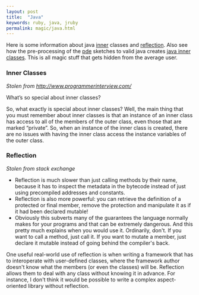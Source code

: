 ```yaml
---
layout: post
title:  "Java"
keywords: ruby, java, jruby
permalink: magic/java.html
---
```

Here is some information about java [inner][inner] classes and [reflection][reflection]. Also see how the pre-processing of the [pde][pde] sketches to valid java creates [java inner classes][pde]. This is all magic stuff that gets hidden from the average user.

### Inner Classes ###

_Stolen from http://www.programmerinterview.com/_

What’s so special about inner classes?

So, what exactly is special about inner classes? Well, the main thing that you must remember about inner classes is that an instance of an inner class has access to all of the members of the outer class, even those that are marked “private”. So, when an instance of the inner class is created, there are no issues with having the inner class access the instance variables of the outer class.

### Reflection ###

_Stolen from stack exchange_

* Reflection is much slower than just calling methods by their name, because it has to inspect the metadata in the bytecode instead of just using precompiled addresses and constants.
* Reflection is also more powerful: you can retrieve the definition of a protected or final member, remove the protection and manipulate it as if it had been declared mutable!
* Obviously this subverts many of the guarantees the language normally makes for your programs and that can be extremely dangerous.
And this pretty much explains when you would use it. Ordinarily, don't. If you want to call a method, just call it. If you want to mutate a member, just declare it mutable instead of going behind the compiler's back.

One useful real-world use of reflection is when writing a framework that has to interoperate with user-defined classes, where the framework author doesn't know what the members (or even the classes) will be. Reflection allows them to deal with any class without knowing it in advance. For instance, I don't think it would be possible to write a complex aspect-oriented library without reflection.

[reflection]:https://docs.oracle.com/javase/tutorial/reflect/
[inner]:https://docs.oracle.com/javase/tutorial/java/javaOO/innerclasses.html
[pde]:{{site.github.url}}/magic/processing.html

